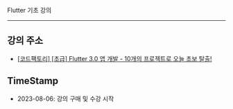 Flutter 기초 강의

---

## 강의 주소

- [[코드팩토리] [초급] Flutter 3.0 앱 개발 - 10개의 프로젝트로 오늘 초보 탈출!](https://www.inflearn.com/course/%ED%94%8C%EB%9F%AC%ED%84%B0-%ED%94%84%EB%A1%9C%EC%A0%9D%ED%8A%B8/dashboard)

## TimeStamp

- 2023-08-06: 강의 구매 및 수강 시작

